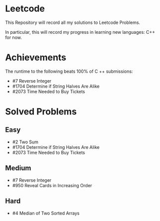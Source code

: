 # Leetcode
This Repository will record all my solutions to Leetcode Problems.

In particular, this will record my progress in learning new languages: C++ for now.

# Achievements

The runtime to the following beats 100% of C ++ submissions:

- \#7 Reverse Integer
- \#1704 Determine if String Halves Are Alike
- \#2073 Time Needed to Buy Tickets

# Solved Problems

## Easy

- \#2 Two Sum
- \#1704 Determine if String Halves Are Alike
- \#2073 Time Needed to Buy Tickets

## Medium

- \#7 Reverse Integer
- \#950 Reveal Cards in Increasing Order

## Hard

- \#4 Median of Two Sorted Arrays

